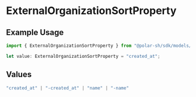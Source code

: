 # ExternalOrganizationSortProperty

## Example Usage

```typescript
import { ExternalOrganizationSortProperty } from "@polar-sh/sdk/models/components";

let value: ExternalOrganizationSortProperty = "created_at";
```

## Values

```typescript
"created_at" | "-created_at" | "name" | "-name"
```